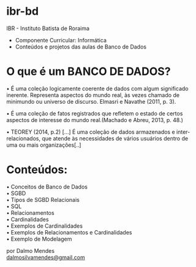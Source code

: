 # ibr-bd
IBR - Instituto Batista de Roraima <br> 
- Componente Curricular: Informática <br>
- Conteúdos e projetos das aulas de Banco de Dados <br> 

# O que é um BANCO DE DADOS?<br>

• É uma coleção logicamente coerente de dados com algum significado
inerente. Representa aspectos do mundo real, às vezes chamado de
minimundo ou universo de discurso. Elmasri e Navathe (2011, p. 3). <br>

• É uma coleção de fatos registrados que refletem o estado de certos
aspectos de interesse do mundo real.(Machado e Abreu, 2013, p. 48.)<br>

• TEOREY (2014, p.2) [...] É uma coleção de dados armazenados e inter-relacionados, que atende às necessidades de vários usuários dentro
de uma ou mais organizações[..]


# Conteúdos:
• Conceitos de Banco de Dados<br>
• SGBD<br>
• Tipos de SGBD Relacionais<br>
• SQL<br>
• Relacionamentos<br>
• Cardinalidades<br>
• Exemplos de Cardinalidades<br>
• Exemplos de Relacionamentos e Cardinalidades<br>
• Exemplo de Modelagem<br>

por Dalmo Mendes <br>
dalmosilvamendes@gmail.com
